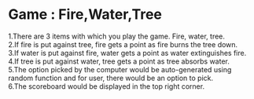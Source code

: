 # Game : Fire,Water,Tree <br/>
1.There are 3 items with which you play the game. Fire, water, tree. <br/>
2.If fire is put against tree, fire gets a point as fire burns the tree down. <br/>
3.If water is put against fire, water gets a point as water extinguishes fire.<br/>
4.If tree is put against water, tree gets a point as tree absorbs water.<br/>
5.The option picked by the computer would be auto-generated using random function and for user, there would be an option to pick.<br/>
6.The scoreboard would be displayed in the top right corner. <br/>
